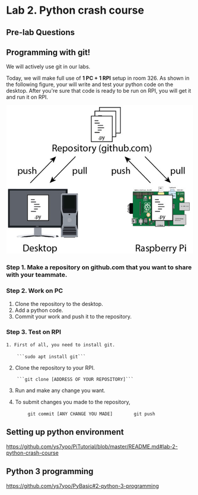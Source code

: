 # Lab 2. Python crash course

## Pre-lab Questions

## Programming with git!

We will actively use git in our labs. 

Today, we will make full use of **1 PC + 1 RPI** setup in room 326.
As shown in the following figure, your will write and test your python code on the desktop. After you're sure that code is ready to be run on RPI, you will get it and run it on RPI.
    
![image of git setting](images/git.jpg)
    
### Step 1. Make a repository on github.com that you want to share with your teammate.

### Step 2. Work on PC
1. Clone the repository to the desktop.
2. Add a python code.
3. Commit your work and push it to the repository.
        
### Step 3. Test on RPI
    1. First of all, you need to install git.

        ```sudo apt install git```

    2. Clone the repository to your RPI.

        ```git clone [ADDRESS OF YOUR REPOSITORY]```

    3. Run and make any change you want.

    4. To submit changes you made to the repository,

        ```
        git commit [ANY CHANGE YOU MADE]
        git push
        ```

## Setting up python environment
https://github.com/ys7yoo/PiTutorial/blob/master/README.md#lab-2-python-crash-course

## Python 3 programming
https://github.com/ys7yoo/PyBasic#2-python-3-programming
